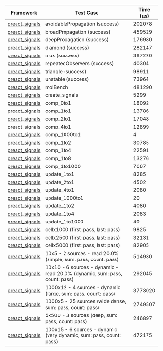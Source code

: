 | Framework | Test Case | Time (μs) |
| --- | --- | --- |
| [preact_signals](https://pub.dev/packages/preact_signals) | avoidablePropagation (success) | 202078 |
| [preact_signals](https://pub.dev/packages/preact_signals) | broadPropagation (success) | 459529 |
| [preact_signals](https://pub.dev/packages/preact_signals) | deepPropagation (success) | 176980 |
| [preact_signals](https://pub.dev/packages/preact_signals) | diamond (success) | 282147 |
| [preact_signals](https://pub.dev/packages/preact_signals) | mux (success) | 387220 |
| [preact_signals](https://pub.dev/packages/preact_signals) | repeatedObservers (success) | 40304 |
| [preact_signals](https://pub.dev/packages/preact_signals) | triangle (success) | 98911 |
| [preact_signals](https://pub.dev/packages/preact_signals) | unstable (success) | 73964 |
| [preact_signals](https://pub.dev/packages/preact_signals) | molBench | 481290 |
| [preact_signals](https://pub.dev/packages/preact_signals) | create_signals | 5299 |
| [preact_signals](https://pub.dev/packages/preact_signals) | comp_0to1 | 18092 |
| [preact_signals](https://pub.dev/packages/preact_signals) | comp_1to1 | 13786 |
| [preact_signals](https://pub.dev/packages/preact_signals) | comp_2to1 | 17048 |
| [preact_signals](https://pub.dev/packages/preact_signals) | comp_4to1 | 12899 |
| [preact_signals](https://pub.dev/packages/preact_signals) | comp_1000to1 | 4 |
| [preact_signals](https://pub.dev/packages/preact_signals) | comp_1to2 | 30785 |
| [preact_signals](https://pub.dev/packages/preact_signals) | comp_1to4 | 22591 |
| [preact_signals](https://pub.dev/packages/preact_signals) | comp_1to8 | 13276 |
| [preact_signals](https://pub.dev/packages/preact_signals) | comp_1to1000 | 7687 |
| [preact_signals](https://pub.dev/packages/preact_signals) | update_1to1 | 8285 |
| [preact_signals](https://pub.dev/packages/preact_signals) | update_2to1 | 4502 |
| [preact_signals](https://pub.dev/packages/preact_signals) | update_4to1 | 2080 |
| [preact_signals](https://pub.dev/packages/preact_signals) | update_1000to1 | 20 |
| [preact_signals](https://pub.dev/packages/preact_signals) | update_1to2 | 4080 |
| [preact_signals](https://pub.dev/packages/preact_signals) | update_1to4 | 2083 |
| [preact_signals](https://pub.dev/packages/preact_signals) | update_1to1000 | 49 |
| [preact_signals](https://pub.dev/packages/preact_signals) | cellx1000 (first: pass, last: pass) | 9825 |
| [preact_signals](https://pub.dev/packages/preact_signals) | cellx2500 (first: pass, last: pass) | 32131 |
| [preact_signals](https://pub.dev/packages/preact_signals) | cellx5000 (first: pass, last: pass) | 82905 |
| [preact_signals](https://pub.dev/packages/preact_signals) | 10x5 - 2 sources - read 20.0% (simple, sum: pass, count: pass) | 514930 |
| [preact_signals](https://pub.dev/packages/preact_signals) | 10x10 - 6 sources - dynamic - read 20.0% (dynamic, sum: pass, count: pass) | 292045 |
| [preact_signals](https://pub.dev/packages/preact_signals) | 1000x12 - 4 sources - dynamic (large, sum: pass, count: pass) | 3773020 |
| [preact_signals](https://pub.dev/packages/preact_signals) | 1000x5 - 25 sources (wide dense, sum: pass, count: pass) | 2749507 |
| [preact_signals](https://pub.dev/packages/preact_signals) | 5x500 - 3 sources (deep, sum: pass, count: pass) | 246897 |
| [preact_signals](https://pub.dev/packages/preact_signals) | 100x15 - 6 sources - dynamic (very dynamic, sum: pass, count: pass) | 472175 |
